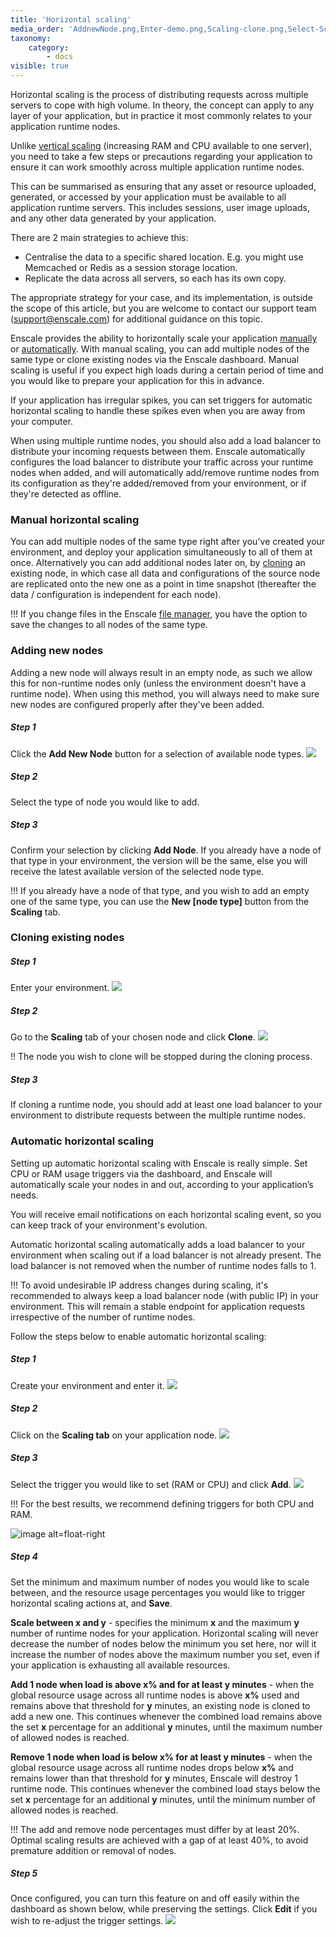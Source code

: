 ```yaml
---
title: 'Horizontal scaling'
media_order: 'AddnewNode.png,Enter-demo.png,Scaling-clone.png,Select-Scaling-tab.png,Scaling-add-triggers.JPG,Scaling-set-trigger-values.JPG,Scaling-edit-triggers.JPG'
taxonomy:
    category:
        - docs
visible: true
---
```


Horizontal scaling is the process of distributing requests across multiple servers to cope with high volume. In theory, the concept can apply to any layer of your application, but in practice it most commonly relates to your application runtime nodes.

Unlike [vertical scaling](/features/vertical-scaling) (increasing RAM and CPU available to one server), you need to take a few steps or precautions regarding your application to ensure it can work smoothly across multiple application runtime nodes.

This can be summarised as ensuring that any asset or resource uploaded, generated, or accessed by your application must be available to all application runtime servers. This includes sessions, user image uploads, and any other data generated by your application.

There are 2 main strategies to achieve this:

* Centralise the data to a specific shared location. E.g. you might use Memcached or Redis as a session storage location. 
* Replicate the data across all servers, so each has its own copy.

The appropriate strategy for your case, and its implementation, is outside the scope of this article, but you are welcome to contact our support team ([support@enscale.com](mailto:support@enscale.com)) for additional guidance on this topic.

Enscale provides the ability to horizontally scale your application [manually](#manual-horizontal-scaling) or [automatically](#automatic-horizontal-scaling). With manual scaling, you can add multiple nodes of the same type or clone existing nodes via the Enscale dashboard. Manual scaling is useful if you expect high loads during a certain period of time and you would like to prepare your application for this in advance.

If your application has irregular spikes, you can set triggers for automatic horizontal scaling to handle these spikes even when you are away from your computer.

When using multiple runtime nodes, you should also add a load balancer to distribute your incoming requests between them. Enscale automatically configures the load balancer to distribute your traffic across your runtime nodes when added, and will automatically add/remove runtime nodes from its configuration as they're added/removed from your environment, or if they're detected as offline.

### Manual horizontal scaling
You can add multiple nodes of the same type right after you've created your environment, and deploy your application simultaneously to all of them at once. Alternatively you can add additional nodes later on, by [cloning](#cloning-existing-nodes) an existing node, in which case all data and configurations of the source node are replicated onto the new one as a point in time snapshot (thereafter the data / configuration is independent for each node).

!!! If you change files in the Enscale [file manager](https://www.enscale.com/docs/10/features/file-manager), you have the option to save the changes to all nodes of the same type.

### Adding new nodes
Adding a new node will always result in an empty node, as such we allow this for non-runtime nodes only (unless the environment doesn't have a runtime node). When using this method, you will always need to make sure new nodes are configured properly after they've been added.

##### Step 1

Click the **Add New Node** button for a selection of available node types. 
![](AddnewNode.png)

##### Step 2 

Select the type of node you would like to add.


##### Step 3 

Confirm your selection by clicking **Add Node**. If you already have a node of that type in your environment, the version will be the same, else you will receive the latest available version of the selected node type.

!!! If you already have a node of that type, and you wish to add an empty one of the same type, you can use the **New [node type]** button from the **Scaling** tab.

### Cloning existing nodes

##### Step 1

Enter your environment.
![](Enter-demo.png)

##### Step 2

Go to the **Scaling** tab of your chosen node and click **Clone**.
![](Scaling-clone.png)

!! The node you wish to clone will be stopped during the cloning process.

##### Step 3

If cloning a runtime node, you should add at least one load balancer to your environment to distribute requests between the multiple runtime nodes.

### Automatic horizontal scaling

Setting up automatic horizontal scaling with Enscale is really simple. Set CPU or RAM usage triggers via the dashboard, and Enscale will automatically scale your nodes in and out, according to your application’s needs.

You will receive email notifications on each horizontal scaling event, so you can keep track of your environment's evolution.

Automatic horizontal scaling automatically adds a load balancer to your environment when scaling out if a load balancer is not already present. The load balancer is not removed when the number of runtime nodes falls to 1.

!!! To avoid undesirable IP address changes during scaling, it's recommended to always keep a load balancer node (with public IP) in your environment. This will remain a stable endpoint for application requests irrespective of the number of runtime nodes.

Follow the steps below to enable automatic horizontal scaling:

##### Step 1

Create your environment and enter it.
![](Enter-demo.png)

##### Step 2 

Click on the **Scaling tab** on your application node.
![](Select-Scaling-tab.png)

##### Step 3 

Select the trigger you would like to set (RAM or CPU) and click **Add**.
![](Scaling-add-triggers.JPG)

!!! For the best results, we recommend defining triggers for both CPU and RAM.

![image alt=float-right](Scaling-set-trigger-values.JPG)

##### Step 4 

Set the minimum and maximum number of nodes you would like to scale between, and the resource usage percentages you would like to trigger horizontal scaling actions at, and **Save**.

**Scale between x and y** - specifies the minimum **x** and the maximum **y** number of runtime nodes for your application. Horizontal scaling will never decrease the number of nodes below the minimum you set here, nor will it increase the number of nodes above the maximum number you set, even if your application is exhausting all available resources.

**Add 1 node when load is above x% and for at least y minutes** - when the global resource usage across all runtime nodes is above **x%** used and remains above that threshold for **y** minutes, an existing node is cloned to add a new one. This continues whenever the combined load remains above the set **x** percentage for an additional **y** minutes, until the maximum number of allowed nodes is reached.

**Remove 1 node when load is below x% for at least y minutes** - when the global resource usage across all runtime nodes drops below **x%** and remains lower than that threshold for **y** minutes, Enscale will destroy 1 runtime node. This continues whenever the combined load stays below the set **x** percentage for an additional **y** minutes, until the minimum number of allowed nodes is reached.

!!! The add and remove node percentages must differ by at least 20%. Optimal scaling results are achieved with a gap of at least 40%, to avoid premature addition or removal of nodes.

##### Step 5 

Once configured, you can turn this feature on and off easily within the dashboard as shown below, while preserving the settings. Click **Edit** if you wish to re-adjust the trigger settings.
![](Scaling-edit-triggers.JPG)